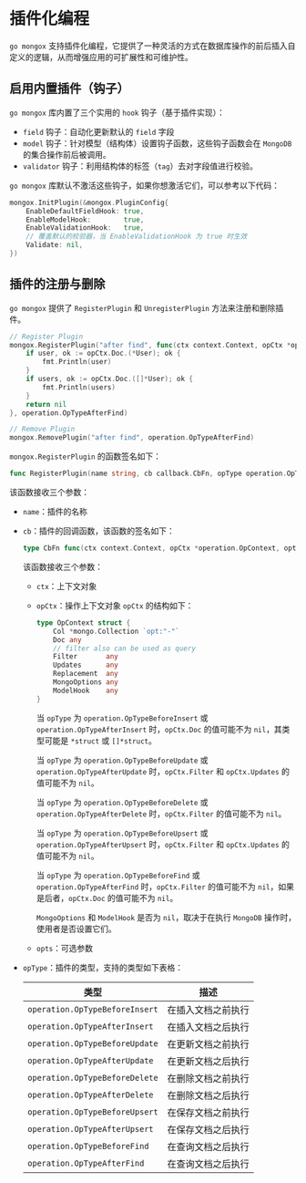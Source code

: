 # 插件化编程
`go mongox` 支持插件化编程，它提供了一种灵活的方式在数据库操作的前后插入自定义的逻辑，从而增强应用的可扩展性和可维护性。

## 启用内置插件（钩子）
`go mongox` 库内置了三个实用的 `hook` 钩子（基于插件实现）：
- `field` 钩子：自动化更新默认的 `field` 字段
- `model` 钩子：针对模型（结构体）设置钩子函数，这些钩子函数会在 `MongoDB` 的集合操作前后被调用。
- `validator` 钩子：利用结构体的标签（`tag`）去对字段值进行校验。

`go mongox` 库默认不激活这些钩子，如果你想激活它们，可以参考以下代码：

```go
mongox.InitPlugin(&mongox.PluginConfig{
	EnableDefaultFieldHook: true,
	EnableModelHook:        true,
	EnableValidationHook:   true,
	// 覆盖默认的校验器，当 EnableValidationHook 为 true 时生效
	Validate: nil,
})
```

## 插件的注册与删除
`go mongox` 提供了 `RegisterPlugin` 和 `UnregisterPlugin` 方法来注册和删除插件。

```go
// Register Plugin
mongox.RegisterPlugin("after find", func(ctx context.Context, opCtx *operation.OpContext, opts ...any) error {
    if user, ok := opCtx.Doc.(*User); ok {
        fmt.Println(user)
    }
    if users, ok := opCtx.Doc.([]*User); ok {
        fmt.Println(users)
    }
    return nil
}, operation.OpTypeAfterFind)

// Remove Plugin
mongox.RemovePlugin("after find", operation.OpTypeAfterFind)
```

`mongox.RegisterPlugin` 的函数签名如下：
```go
func RegisterPlugin(name string, cb callback.CbFn, opType operation.OpType)
```
该函数接收三个参数：
- `name`：插件的名称
- `cb`：插件的回调函数，该函数的签名如下：
    ```go
    type CbFn func(ctx context.Context, opCtx *operation.OpContext, opts ...any) error
    ```
    该函数接收三个参数：
    - `ctx`：上下文对象
    - `opCtx`：操作上下文对象
        `opCtx` 的结构如下：
        ```go
        type OpContext struct {
            Col *mongo.Collection `opt:"-"`
            Doc any
            // filter also can be used as query
            Filter       any
            Updates      any
            Replacement  any
            MongoOptions any
            ModelHook    any
        }
        ```
        当 `opType` 为 `operation.OpTypeBeforeInsert` 或 `operation.OpTypeAfterInsert` 时，`opCtx.Doc` 的值可能不为 `nil`，其类型可能是 `*struct` 或 `[]*struct`。
  
        当 `opType` 为 `operation.OpTypeBeforeUpdate` 或 `operation.OpTypeAfterUpdate` 时，`opCtx.Filter` 和 `opCtx.Updates` 的值可能不为 `nil`。
  
        当 `opType` 为 `operation.OpTypeBeforeDelete` 或 `operation.OpTypeAfterDelete` 时，`opCtx.Filter` 的值可能不为 `nil`。
  
        当 `opType` 为 `operation.OpTypeBeforeUpsert` 或 `operation.OpTypeAfterUpsert` 时，`opCtx.Filter` 和 `opCtx.Updates` 的值可能不为 `nil`。
  
        当 `opType` 为 `operation.OpTypeBeforeFind` 或 `operation.OpTypeAfterFind` 时，`opCtx.Filter` 的值可能不为 `nil`，如果是后者，`opCtx.Doc` 的值可能不为 `nil`。

        `MongoOptions` 和 `ModelHook` 是否为 `nil`，取决于在执行 `MongoDB` 操作时，使用者是否设置它们。

  - `opts`：可选参数
- `opType`：插件的类型，支持的类型如下表格：

    | 类型                             | 描述        | 
    |--------------------------------|-----------|
    | `operation.OpTypeBeforeInsert` | 在插入文档之前执行 |
    | `operation.OpTypeAfterInsert`  | 在插入文档之后执行 |
    | `operation.OpTypeBeforeUpdate` | 在更新文档之前执行 |
    | `operation.OpTypeAfterUpdate`  | 在更新文档之后执行 |
    | `operation.OpTypeBeforeDelete` | 在删除文档之前执行 |
    | `operation.OpTypeAfterDelete`  | 在删除文档之后执行 |
    | `operation.OpTypeBeforeUpsert` | 在保存文档之前执行 |
    | `operation.OpTypeAfterUpsert`  | 在保存文档之后执行 |
    | `operation.OpTypeBeforeFind`   | 在查询文档之后执行 |
    | `operation.OpTypeAfterFind`    | 在查询文档之后执行 |
